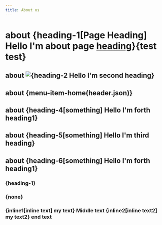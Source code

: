 ```yaml
---
title: About us
---
```


# about {heading-1[Page Heading] Hello I'm <strong title="I'm strong">about</strong> <a page="about/team" class="highlighted button" title="k" requred>page</a> <a href="http://adblockplus.org" title="xxxx" required>heading</a>}{test test}

## about <img src="http://via.placeholder.com/350x150" alt="{heading-2 Hello I'm second heading}">

## about {menu-item-home(header.json)}

## about {heading-4[something] Hello I'm forth heading1}

## about {heading-5[something] Hello I'm third heading}

## about {heading-6[something] Hello I'm forth heading1}

### {heading-1}

### {none}

### {inline1[inline text] my text} Middle text {inline2[inline text2] my text2} end text
